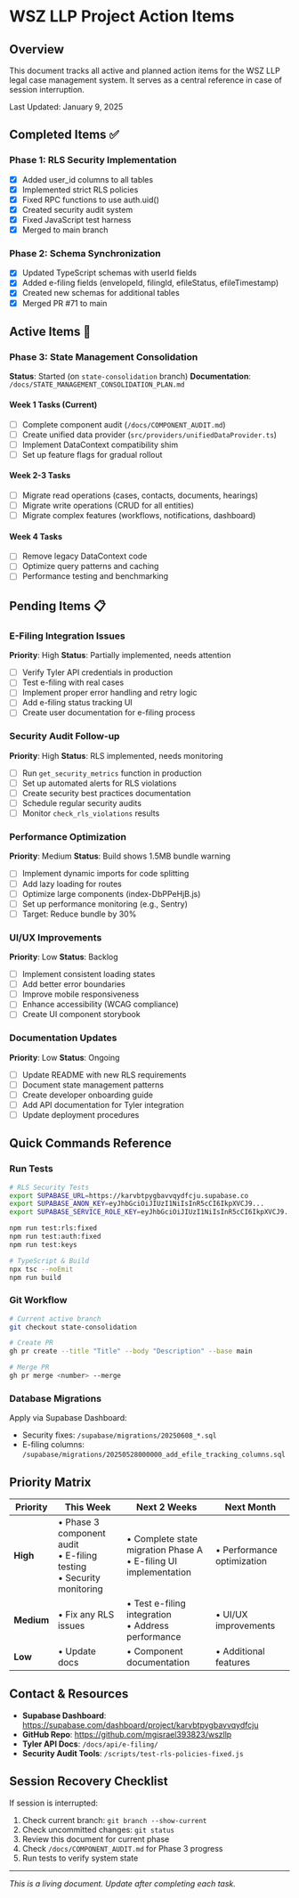 # WSZ LLP Project Action Items

## Overview
This document tracks all active and planned action items for the WSZ LLP legal case management system. It serves as a central reference in case of session interruption.

Last Updated: January 9, 2025

## Completed Items ✅

### Phase 1: RLS Security Implementation
- [x] Added user_id columns to all tables
- [x] Implemented strict RLS policies
- [x] Fixed RPC functions to use auth.uid()
- [x] Created security audit system
- [x] Fixed JavaScript test harness
- [x] Merged to main branch

### Phase 2: Schema Synchronization
- [x] Updated TypeScript schemas with userId fields
- [x] Added e-filing fields (envelopeId, filingId, efileStatus, efileTimestamp)
- [x] Created new schemas for additional tables
- [x] Merged PR #71 to main

## Active Items 🚧

### Phase 3: State Management Consolidation
**Status**: Started (on `state-consolidation` branch)
**Documentation**: `/docs/STATE_MANAGEMENT_CONSOLIDATION_PLAN.md`

#### Week 1 Tasks (Current)
- [ ] Complete component audit (`/docs/COMPONENT_AUDIT.md`)
- [ ] Create unified data provider (`src/providers/unifiedDataProvider.ts`)
- [ ] Implement DataContext compatibility shim
- [ ] Set up feature flags for gradual rollout

#### Week 2-3 Tasks
- [ ] Migrate read operations (cases, contacts, documents, hearings)
- [ ] Migrate write operations (CRUD for all entities)
- [ ] Migrate complex features (workflows, notifications, dashboard)

#### Week 4 Tasks
- [ ] Remove legacy DataContext code
- [ ] Optimize query patterns and caching
- [ ] Performance testing and benchmarking

## Pending Items 📋

### E-Filing Integration Issues
**Priority**: High
**Status**: Partially implemented, needs attention

- [ ] Verify Tyler API credentials in production
- [ ] Test e-filing with real cases
- [ ] Implement proper error handling and retry logic
- [ ] Add e-filing status tracking UI
- [ ] Create user documentation for e-filing process

### Security Audit Follow-up
**Priority**: High
**Status**: RLS implemented, needs monitoring

- [ ] Run `get_security_metrics` function in production
- [ ] Set up automated alerts for RLS violations
- [ ] Create security best practices documentation
- [ ] Schedule regular security audits
- [ ] Monitor `check_rls_violations` results

### Performance Optimization
**Priority**: Medium
**Status**: Build shows 1.5MB bundle warning

- [ ] Implement dynamic imports for code splitting
- [ ] Add lazy loading for routes
- [ ] Optimize large components (index-DbPPeHjB.js)
- [ ] Set up performance monitoring (e.g., Sentry)
- [ ] Target: Reduce bundle by 30%

### UI/UX Improvements
**Priority**: Low
**Status**: Backlog

- [ ] Implement consistent loading states
- [ ] Add better error boundaries
- [ ] Improve mobile responsiveness
- [ ] Enhance accessibility (WCAG compliance)
- [ ] Create UI component storybook

### Documentation Updates
**Priority**: Low
**Status**: Ongoing

- [ ] Update README with new RLS requirements
- [ ] Document state management patterns
- [ ] Create developer onboarding guide
- [ ] Add API documentation for Tyler integration
- [ ] Update deployment procedures

## Quick Commands Reference

### Run Tests
```bash
# RLS Security Tests
export SUPABASE_URL=https://karvbtpygbavvqydfcju.supabase.co
export SUPABASE_ANON_KEY=eyJhbGciOiJIUzI1NiIsInR5cCI6IkpXVCJ9...
export SUPABASE_SERVICE_ROLE_KEY=eyJhbGciOiJIUzI1NiIsInR5cCI6IkpXVCJ9...

npm run test:rls:fixed
npm run test:auth:fixed
npm run test:keys

# TypeScript & Build
npx tsc --noEmit
npm run build
```

### Git Workflow
```bash
# Current active branch
git checkout state-consolidation

# Create PR
gh pr create --title "Title" --body "Description" --base main

# Merge PR
gh pr merge <number> --merge
```

### Database Migrations
Apply via Supabase Dashboard:
- Security fixes: `/supabase/migrations/20250608_*.sql`
- E-filing columns: `/supabase/migrations/20250528000000_add_efile_tracking_columns.sql`

## Priority Matrix

| Priority | This Week | Next 2 Weeks | Next Month |
|----------|-----------|--------------|------------|
| **High** | • Phase 3 component audit<br>• E-filing testing<br>• Security monitoring | • Complete state migration Phase A<br>• E-filing UI implementation | • Performance optimization |
| **Medium** | • Fix any RLS issues | • Test e-filing integration<br>• Address performance | • UI/UX improvements |
| **Low** | • Update docs | • Component documentation | • Additional features |

## Contact & Resources

- **Supabase Dashboard**: https://supabase.com/dashboard/project/karvbtpygbavvqydfcju
- **GitHub Repo**: https://github.com/mgisrael393823/wszllp
- **Tyler API Docs**: `/docs/api/e-filing/`
- **Security Audit Tools**: `/scripts/test-rls-policies-fixed.js`

## Session Recovery Checklist

If session is interrupted:
1. Check current branch: `git branch --show-current`
2. Check uncommitted changes: `git status`
3. Review this document for current phase
4. Check `/docs/COMPONENT_AUDIT.md` for Phase 3 progress
5. Run tests to verify system state

---

*This is a living document. Update after completing each task.*
